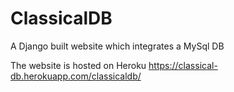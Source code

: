 # ClassicalDB
A Django built website which integrates a MySql DB 

The website is hosted on Heroku
 https://classical-db.herokuapp.com/classicaldb/
